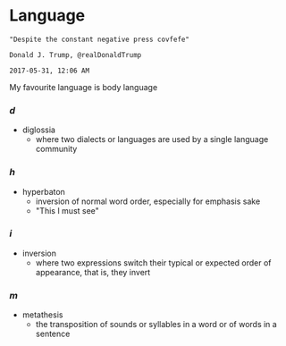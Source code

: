 # Language

`"Despite the constant negative press covfefe"`

`Donald J. Trump, @realDonaldTrump`

`2017-05-31, 12:06 AM`

My favourite language is body language

### _d_

- diglossia
	-  where two dialects or languages are used by a single language community

### _h_

- hyperbaton
	- inversion of normal word order, especially for emphasis sake
	- "This I must see"

### _i_

- inversion
	- where two expressions switch their typical or expected order of appearance, that is, they invert

### _m_

- metathesis
	- the transposition of sounds or syllables in a word or of words in a sentence
